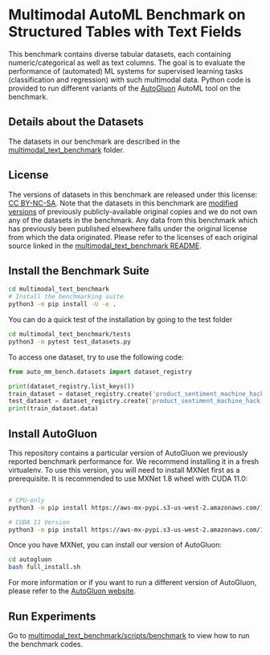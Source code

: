 # Multimodal AutoML Benchmark on Structured Tables with Text Fields

This benchmark contains diverse tabular datasets, each containing numeric/categorical as well as text columns.
The goal is to evaluate the performance of (automated) ML systems for supervised learning tasks (classification and regression) with such multimodal data.
Python code is provided to run different variants of the [AutoGluon](https://github.com/awslabs/autogluon/) AutoML tool on the benchmark.


## Details about the Datasets

The datasets in our benchmark are described in the [multimodal_text_benchmark](multimodal_text_benchmark) folder.


## License
The versions of datasets in this benchmark are released under this license: [CC BY-NC-SA](https://creativecommons.org/licenses/by-nc-sa/4.0/legalcode).
Note that the datasets in this benchmark are [modified versions](multimodal_text_benchmark/scripts/data_processing/README.md) of previously publicly-available original copies and we do not own any of the datasets in the benchmark. Any data from this benchmark which has previously been published elsewhere falls under the original license from which the data originated. 
Please refer to the licenses of each original source linked in the [multimodal_text_benchmark README](multimodal_text_benchmark/README.md).


## Install the Benchmark Suite

```bash
cd multimodal_text_benchmark
# Install the benchmarking suite
python3 -m pip install -U -e .
```

You can do a quick test of the installation by going to the test folder

```bash
cd multimodal_text_benchmark/tests
python3 -m pytest test_datasets.py
```

To access one dataset, try to use the following code:

```python
from auto_mm_bench.datasets import dataset_registry

print(dataset_registry.list_keys())
train_dataset = dataset_registry.create('product_sentiment_machine_hack', 'train')
test_dataset = dataset_registry.create('product_sentiment_machine_hack', 'test')
print(train_dataset.data)
```


## Install AutoGluon

This repository contains a particular version of AutoGluon we previously reported benchmark performance for. We recommend installing it in a fresh virtualenv. 
To use this version, you will need to install MXNet first as a prerequisite. It is recommended to use MXNet 1.8 wheel with CUDA 11.0:

```bash

# CPU-only
python3 -m pip install https://aws-mx-pypi.s3-us-west-2.amazonaws.com/1.8.0/aws_mx-1.8.0-py2.py3-none-manylinux2014_x86_64.whl

# CUDA 11 Version
python3 -m pip install https://aws-mx-pypi.s3-us-west-2.amazonaws.com/1.8.0/aws_mx_cu110-1.8.0-py2.py3-none-manylinux2014_x86_64.whl
```

Once you have MXNet, you can install our version of AutoGluon:

```bash
cd autogluon
bash full_install.sh
```

For more information or if you want to run a different version of AutoGluon, please refer to the [AutoGluon website](https://auto.gluon.ai/).

## Run Experiments

Go to [multimodal_text_benchmark/scripts/benchmark](multimodal_text_benchmark/scripts/benchmark) to view how to run the benchmark codes.
